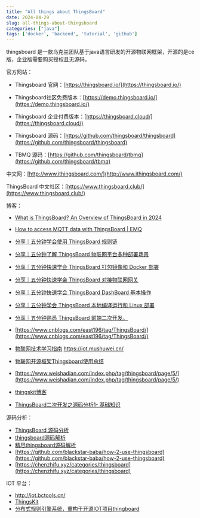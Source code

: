 ```yaml
---
title: "All things about ThingsBoard"
date: 2024-04-29
slug: all-things-about-thingsboard
categories: ["java"]
tags: ['docker', 'backend', 'tutorial', 'github']
---
```




thingsboard 是一款乌克兰团队基于java语言研发的开源物联网框架，开源的是ce版，企业版需要购买授权且无源码。



官方网站：

- Thingsboard 官网：[https://thingsboard.io/](https://thingsboard.io/)
- Thingsboard社区免费版本：[https://demo.thingsboard.io/](https://demo.thingsboard.io/)
- Thingsboard 企业付费版本：[https://thingsboard.cloud/](https://thingsboard.cloud/)
- Thingsboard 源码：[https://github.com/thingsboard/thingsboard](https://github.com/thingsboard/thingsboard)

- TBMQ 源码：[https://github.com/thingsboard/tbmq](https://github.com/thingsboard/tbmq)



中文网：[http://www.ithingsboard.com/](http://www.ithingsboard.com/)

ThingsBoard 中文社区：[https://www.thingsboard.club/](https://www.thingsboard.club/)



博客：

- [What is ThingsBoard? An Overview of ThingsBoard in 2024](https://www.dusuniot.com/blog/a-brief-guide-and-description-of-thingsboard/)

- [How to access MQTT data with ThingsBoard | EMQ](https://www.emqx.com/en/blog/how-to-use-thingsboard-to-access-mqtt-data)

- [分享｜五分钟学会使用 ThingsBoard 规则链](https://www.yiqisoft.cn/blogs/thingsboard/734.html)
- [分享｜五分钟了解 ThingsBoard 物联网平台多种部署场景](https://www.yiqisoft.cn/blogs/thingsboard/713.html)
- [分享｜五分钟快速学会 ThingsBoard 打包镜像和 Docker 部署](https://www.yiqisoft.cn/blogs/thingsboard/694.html)
- [分享｜五分钟快速学会 ThingsBoard 对接物联网网关](https://www.yiqisoft.cn/blogs/thingsboard/662.html)
- [分享｜五分钟快速学会 ThingsBoard DashBoard 基本操作](https://www.yiqisoft.cn/blogs/thingsboard/633.html)
- [分享｜五分钟学会 ThingsBoard 本地编译运行和 Linux 部署](https://www.yiqisoft.cn/blogs/thingsboard/624.html)
- [分享｜五分钟熟悉 ThingsBoard 前端二次开发。](https://www.yiqisoft.cn/blogs/thingsboard/612.html)
- [https://www.cnblogs.com/east196/tag/ThingsBoard/](https://www.cnblogs.com/east196/tag/ThingsBoard/)
- [物联网技术学习指南](https://github.com/IoT-Technology/IoT-Technical-Guide) https://iot.mushuwei.cn/
- [物联网开源框架Thingsboard使用总结](https://blog.51cto.com/u_15096463/5265065)
- [https://www.weishadian.com/index.php/tag/thingsboard/page/5/](https://www.weishadian.com/index.php/tag/thingsboard/page/5/)
- [thingskit博客](https://www.thingskit.com/tag/thingsboard)
- [ThingsBoard二次开发之源码分析1- 基础知识](https://www.jianshu.com/p/0f6a5d249100)



源码分析：

- [ThingsBoard 源码分析](https://github.com/lastsunday/thingsboard-note)
- [thingsboard源码解析](https://yiuterran.github.io/2021/06/23/thingsboard%E6%BA%90%E7%A0%81%E8%A7%A3%E6%9E%90/)
- [精尽thingsboard源码解析](https://github.com/javaso/thingsboard-1)
- [https://github.com/blackstar-baba/how-2-use-thingsboard](https://github.com/blackstar-baba/how-2-use-thingsboard)
- [https://chenzhifu.xyz/categories/thingsboard](https://chenzhifu.xyz/categories/thingsboard)



IOT 平台：

- http://iot.bctools.cn/
- [ThingsKit](https://yunteng.yuque.com/avshoi/v1xdocs/vk0qimye1hwtm5bx)
- [分布式规则引擎系统，重构于开源IOT项目thingboard](https://github.com/JaryZhen/rulegin)
